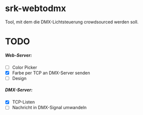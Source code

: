 # srk-webtodmx

Tool, mit dem die DMX-Lichtsteuerung crowdsourced werden soll.

# TODO
##### Web-Server:
 - [ ] Color Picker
 - [x] Farbe per TCP an DMX-Server senden
 - [ ] Design
##### DMX-Server:
 - [x] TCP-Listen
 - [ ] Nachricht in DMX-Signal umwandeln
